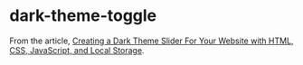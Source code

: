 # dark-theme-toggle

From the article, [Creating a Dark Theme Slider For Your Website with HTML, CSS, JavaScript, and Local Storage](https://blog.javascripttoday.com/blog/creating-a-dark-theme/).